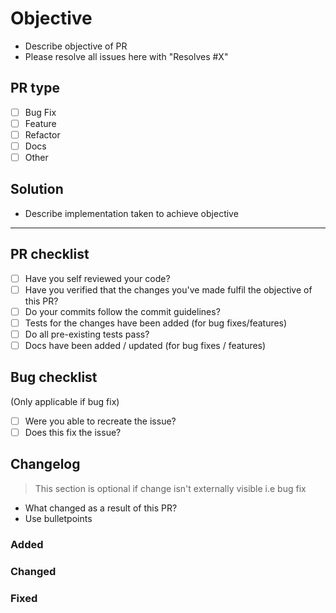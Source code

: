 # Objective

- Describe objective of PR
- Please resolve all issues here with "Resolves #X"

## PR type

- [ ] Bug Fix
- [ ] Feature
- [ ] Refactor
- [ ] Docs
- [ ] Other

## Solution

- Describe implementation taken to achieve objective

---

## PR checklist

- [ ] Have you self reviewed your code?
- [ ] Have you verified that the changes you've made fulfil the objective of this PR?
- [ ] Do your commits follow the commit guidelines?
- [ ] Tests for the changes have been added (for bug fixes/features)
- [ ] Do all pre-existing tests pass?
- [ ] Docs have been added / updated (for bug fixes / features)

## Bug checklist

(Only applicable if bug fix)

- [ ] Were you able to recreate the issue?
- [ ] Does this fix the issue?

## Changelog

> This section is optional if change isn't externally visible i.e bug fix

- What changed as a result of this PR?
- Use bulletpoints

### Added

### Changed

### Fixed

